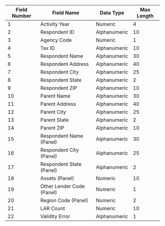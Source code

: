 |Field Number|Field Name|Data Type|Max Length|
|------------|----------|---------|----------|
|1|Activity Year|Numeric|4|
|2|Respondent ID|Alphanumeric|10|
|3|Agency Code|Numeric|1|
|4|Tax ID|Alphanumeric|10|
|5|Respondent Name|Alphanumeric|30|
|6|Respondent Address|Alphanumeric|40|
|7|Respondent City| Alphanumeric|25|
|8|Respondent State|Alphanumeric|2|
|9|Respondent ZIP|Alphanumeric|10|
|10|Parent Name|Alphanumeric|30|
|11|Parent Address|Alphanumeric|40|
|12|Parent City|Alphanumeric|25|
|13|Parent State|Alphanumeric|2|
|14|Parent ZIP|Alphanumeric|10|
|15|Respondent Name (Panel)|Alphanumeric|30|
|16|Respondent City (Panel)|Alphanumeric|25|
|17|Respondent State (Panel)|Alphanumeric|2|
|18|Assets (Panel)|Numeric|10|
|19|Other Lender Code (Panel)|Numeric|1|
|20|Region Code (Panel)|Numeric|2|
|21|LAR Count|Numeric|10|
|22|Validity Error|Alphanumeric|1|